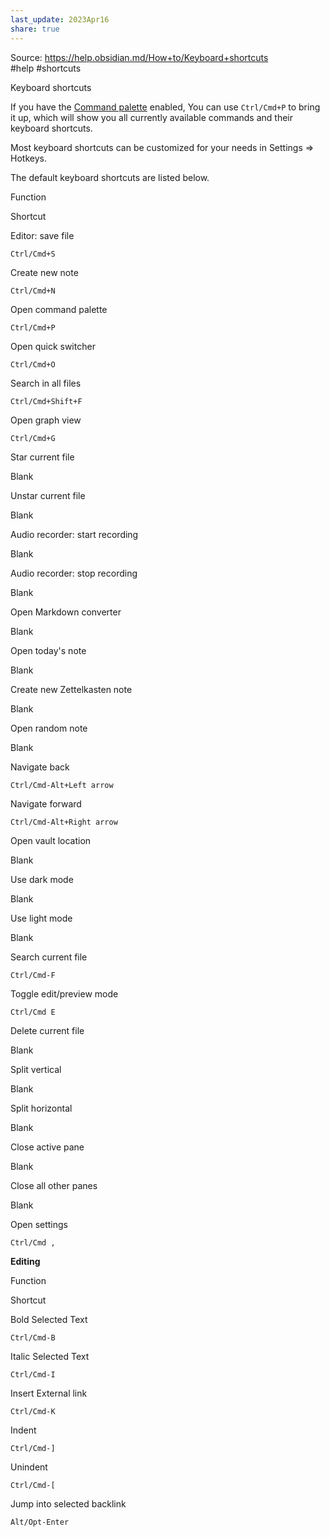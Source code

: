 ```yaml
---  
last_update: 2023Apr16  
share: true    
---  
```

  
Source: https://help.obsidian.md/How+to/Keyboard+shortcuts  
#help #shortcuts  
  
Keyboard shortcuts  
  
If you have the [Command palette](https://help.obsidian.md/Plugins/Command+palette) enabled, You can use `Ctrl/Cmd+P` to bring it up, which will show you all currently available commands and their keyboard shortcuts.  
  
Most keyboard shortcuts can be customized for your needs in Settings => Hotkeys.  
  
The default keyboard shortcuts are listed below.  
  
Function  
  
Shortcut  
  
Editor: save file  
  
`Ctrl/Cmd+S`  
  
Create new note  
  
`Ctrl/Cmd+N`  
  
Open command palette  
  
`Ctrl/Cmd+P`  
  
Open quick switcher  
  
`Ctrl/Cmd+O`  
  
Search in all files  
  
`Ctrl/Cmd+Shift+F`  
  
Open graph view  
  
`Ctrl/Cmd+G`  
  
Star current file  
  
Blank  
  
Unstar current file  
  
Blank  
  
Audio recorder: start recording  
  
Blank  
  
Audio recorder: stop recording  
  
Blank  
  
Open Markdown converter  
  
Blank  
  
Open today's note  
  
Blank  
  
Create new Zettelkasten note  
  
Blank  
  
Open random note  
  
Blank  
  
Navigate back  
  
`Ctrl/Cmd-Alt+Left arrow`  
  
Navigate forward  
  
`Ctrl/Cmd-Alt+Right arrow`  
  
Open vault location  
  
Blank  
  
Use dark mode  
  
Blank  
  
Use light mode  
  
Blank  
  
Search current file  
  
`Ctrl/Cmd-F`  
  
Toggle edit/preview mode  
  
`Ctrl/Cmd E`  
  
Delete current file  
  
Blank  
  
Split vertical  
  
Blank  
  
Split horizontal  
  
Blank  
  
Close active pane  
  
Blank  
  
Close all other panes  
  
Blank  
  
Open settings  
  
`Ctrl/Cmd ,`  
  
**Editing**  
  
Function  
  
Shortcut  
  
Bold Selected Text  
  
`Ctrl/Cmd-B`  
  
Italic Selected Text  
  
`Ctrl/Cmd-I`  
  
Insert External link  
  
`Ctrl/Cmd-K`  
  
Indent  
  
`Ctrl/Cmd-]`  
  
Unindent  
  
`Ctrl/Cmd-[`  
  
Jump into selected backlink  
  
`Alt/Opt-Enter`